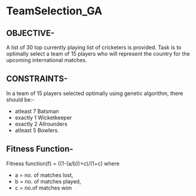 # TeamSelection_GA

## OBJECTIVE-

A list of 30 top currently playing list of cricketers is provided. Task is to optimally select a team of 15 players who will represent the country for the upcoming international matches.

## CONSTRAINTS-

In a team of 15 players selected optimally using genetic algorithm, there should be:-

* atleast 7 Batsman
* exactly 1 Wicketkeeper
* exactly 2 Allrounders
* atleast 5 Bowlers.

## Fitness Function-

Fitness function(f) = ((1-(a/b))+c)/(1+c) where 
* a = no. of matches lost,
* b = no. of matches played,
* c = no.of matches won




